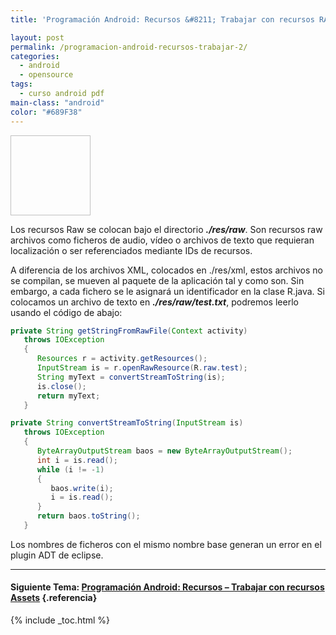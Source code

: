 ```yaml
---
title: 'Programación Android: Recursos &#8211; Trabajar con recursos RAW'

layout: post
permalink: /programacion-android-recursos-trabajar-2/
categories:
  - android
  - opensource
tags:
  - curso android pdf
main-class: "android"
color: "#689F38"
---
```

<img id="logo" name="droid" class="icono" width="128px" height="128px" />

Los recursos Raw se colocan bajo el directorio ***./res/raw***. Son recursos raw archivos como ficheros de audio, vídeo o archivos de texto que requieran localización o ser referenciados mediante IDs de recursos.

A diferencia de los archivos XML, colocados en ./res/xml, estos archivos no se compilan, se mueven al paquete de la aplicación tal y como son. Sin embargo, a cada fichero se le asignará un identificador en la clase R.java. Si colocamos un archivo de texto en ***./res/raw/test.txt***, podremos leerlo usando el código de abajo:


<!--ad-->

```java
private String getStringFromRawFile(Context activity)
   throws IOException
   {
      Resources r = activity.getResources();
      InputStream is = r.openRawResource(R.raw.test);
      String myText = convertStreamToString(is);
      is.close();
      return myText;
   }

private String convertStreamToString(InputStream is)
   throws IOException
   {
      ByteArrayOutputStream baos = new ByteArrayOutputStream();
      int i = is.read();
      while (i != -1)
      {
         baos.write(i);
         i = is.read();
      }
      return baos.toString();
   }

```

<p class="alert">
  Los nombres de ficheros con el mismo nombre base generan un error en el plugin ADT de eclipse.
</p>

* * *

#### Siguiente Tema: [Programación Android: Recursos &#8211; Trabajar con recursos Assets][1] {.referencia}





 [1]: /programacion-android-recursos-trabajar_04/

{% include _toc.html %}
